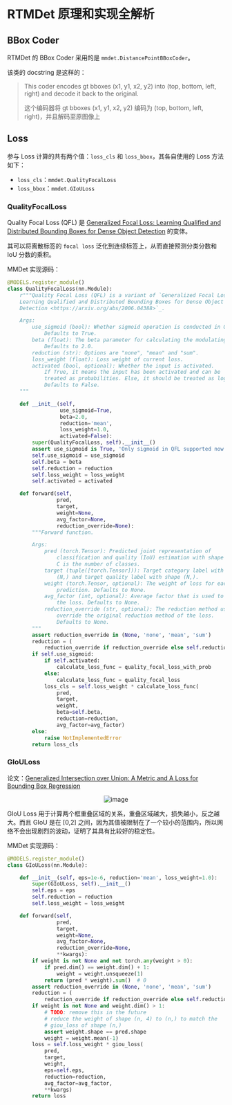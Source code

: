 # RTMDet 原理和实现全解析

## BBox Coder

RTMDet 的 BBox Coder 采用的是 `mmdet.DistancePointBBoxCoder`。

该类的 docstring 是这样的：
> This coder encodes gt bboxes (x1, y1, x2, y2) into (top, bottom, left, right) and decode it back to the original.
> 
> 这个编码器将 gt bboxes (x1, y1, x2, y2) 编码为 (top, bottom, left, right)，并且解码至原图像上

## Loss

参与 Loss 计算的共有两个值：`loss_cls` 和 `loss_bbox`，其各自使用的 Loss 方法如下：

- `loss_cls`：`mmdet.QualityFocalLoss`
- `loss_bbox`：`mmdet.GIoULoss`

### QualityFocalLoss

Quality Focal Loss (QFL) 是 [Generalized Focal Loss: Learning Qualified and Distributed Bounding Boxes for Dense Object Detection](https://arxiv.org/abs/2006.04388) 的变体。

其可以将离散标签的 `focal loss` 泛化到连续标签上，从而直接预测分类分数和 IoU 分数的乘积。

MMDet 实现源码：

```python
@MODELS.register_module()
class QualityFocalLoss(nn.Module):
    r"""Quality Focal Loss (QFL) is a variant of `Generalized Focal Loss:
    Learning Qualified and Distributed Bounding Boxes for Dense Object
    Detection <https://arxiv.org/abs/2006.04388>`_.

    Args:
        use_sigmoid (bool): Whether sigmoid operation is conducted in QFL.
            Defaults to True.
        beta (float): The beta parameter for calculating the modulating factor.
            Defaults to 2.0.
        reduction (str): Options are "none", "mean" and "sum".
        loss_weight (float): Loss weight of current loss.
        activated (bool, optional): Whether the input is activated.
            If True, it means the input has been activated and can be
            treated as probabilities. Else, it should be treated as logits.
            Defaults to False.
    """

    def __init__(self,
                 use_sigmoid=True,
                 beta=2.0,
                 reduction='mean',
                 loss_weight=1.0,
                 activated=False):
        super(QualityFocalLoss, self).__init__()
        assert use_sigmoid is True, 'Only sigmoid in QFL supported now.'
        self.use_sigmoid = use_sigmoid
        self.beta = beta
        self.reduction = reduction
        self.loss_weight = loss_weight
        self.activated = activated

    def forward(self,
                pred,
                target,
                weight=None,
                avg_factor=None,
                reduction_override=None):
        """Forward function.

        Args:
            pred (torch.Tensor): Predicted joint representation of
                classification and quality (IoU) estimation with shape (N, C),
                C is the number of classes.
            target (tuple([torch.Tensor])): Target category label with shape
                (N,) and target quality label with shape (N,).
            weight (torch.Tensor, optional): The weight of loss for each
                prediction. Defaults to None.
            avg_factor (int, optional): Average factor that is used to average
                the loss. Defaults to None.
            reduction_override (str, optional): The reduction method used to
                override the original reduction method of the loss.
                Defaults to None.
        """
        assert reduction_override in (None, 'none', 'mean', 'sum')
        reduction = (
            reduction_override if reduction_override else self.reduction)
        if self.use_sigmoid:
            if self.activated:
                calculate_loss_func = quality_focal_loss_with_prob
            else:
                calculate_loss_func = quality_focal_loss
            loss_cls = self.loss_weight * calculate_loss_func(
                pred,
                target,
                weight,
                beta=self.beta,
                reduction=reduction,
                avg_factor=avg_factor)
        else:
            raise NotImplementedError
        return loss_cls
```


### GIoULoss

论文：[Generalized Intersection over Union: A Metric and A Loss for Bounding Box Regression](https://arxiv.org/abs/1902.09630)

<div align=center>
<img src="https://user-images.githubusercontent.com/25873202/192568784-3884b677-d8e1-439c-8bd2-20943fcedd93.png" alt="image"/>
</div>

GIoU Loss 用于计算两个框重叠区域的关系，重叠区域越大，损失越小，反之越大。而且 GIoU 是在 [0,2] 之间，因为其值被限制在了一个较小的范围内，所以网络不会出现剧烈的波动，证明了其具有比较好的稳定性。

MMDet 实现源码：
```python
@MODELS.register_module()
class GIoULoss(nn.Module):

    def __init__(self, eps=1e-6, reduction='mean', loss_weight=1.0):
        super(GIoULoss, self).__init__()
        self.eps = eps
        self.reduction = reduction
        self.loss_weight = loss_weight

    def forward(self,
                pred,
                target,
                weight=None,
                avg_factor=None,
                reduction_override=None,
                **kwargs):
        if weight is not None and not torch.any(weight > 0):
            if pred.dim() == weight.dim() + 1:
                weight = weight.unsqueeze(1)
            return (pred * weight).sum()  # 0
        assert reduction_override in (None, 'none', 'mean', 'sum')
        reduction = (
            reduction_override if reduction_override else self.reduction)
        if weight is not None and weight.dim() > 1:
            # TODO: remove this in the future
            # reduce the weight of shape (n, 4) to (n,) to match the
            # giou_loss of shape (n,)
            assert weight.shape == pred.shape
            weight = weight.mean(-1)
        loss = self.loss_weight * giou_loss(
            pred,
            target,
            weight,
            eps=self.eps,
            reduction=reduction,
            avg_factor=avg_factor,
            **kwargs)
        return loss
```

